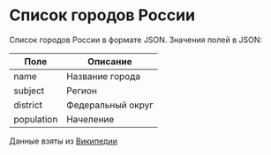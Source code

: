 # Список городов России

Список городов России в формате JSON. Значения полей в JSON:

Поле|Описание
----|--------
name|Название города
subject|Регион
district|Федеральный округ
population|Начеление

Данные взяты из [Википедии](https://ru.wikipedia.org/wiki/Список_городов_России)
